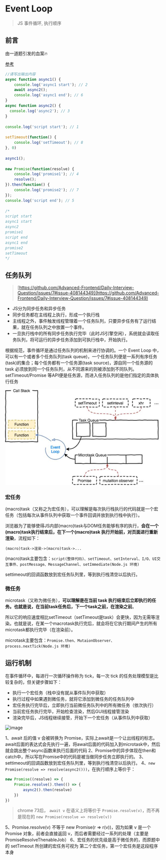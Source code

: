 # Event Loop

> JS 事件循环, 执行顺序

## 前言

由一道题引发的血案🔥

[参考](https://juejin.im/post/5c3cc981f265da616a47e028#heading-13)

```js
//请写出输出内容
async function async1() {
    console.log('async1 start'); // 2
    await async2();
    console.log('async1 end'); // 6
}
async function async2() {
  console.log('async2'); // 3
}

console.log('script start'); // 1

setTimeout(function() {
    console.log('setTimeout'); // 8
}, 0)

async1();

new Promise(function(resolve) {
    console.log('promise1'); // 4
    resolve();
}).then(function() {
    console.log('promise2'); // 7
});
console.log('script end'); // 5

/*
script start
async1 start
async2
promise1
script end
async1 end
promise2
setTimeout
*/
```

## 任务队列

> [https://github.com/Advanced-Frontend/Daily-Interview-Question/issues/7#issue-408144349](https://github.com/Advanced-Frontend/Daily-Interview-Question/issues/7#issue-408144349)

- JS分为同步任务和异步任务
- 同步任务都在主线程上执行，形成一个执行栈
- 主线程之外，事件触发线程管理着一个任务队列，只要异步任务有了运行结果，就在任务队列之中放置一个事件。
- 一旦执行栈中的所有同步任务执行完毕（此时JS引擎空闲），系统就会读取任务队列，将可运行的异步任务添加到可执行栈中，开始执行。

根据规范，事件循环是通过任务队列的机制来进行协调的。一个 Event Loop 中，可以有一个或者多个任务队列(task queue)，一个任务队列便是一系列有序任务(task)的集合；每个任务都有一个任务源(task source)，源自同一个任务源的 task 必须放到同一个任务队列，从不同源来的则被添加到不同队列。 setTimeout/Promise 等API便是任务源，而进入任务队列的是他们指定的具体执行任务

![image](./event-loop.png)

### 宏任务

(macro)task（又称之为宏任务），可以理解是每次执行栈执行的代码就是一个宏任务（包括每次从事件队列中获取一个事件回调并放到执行栈中执行）。

浏览器为了能够使得JS内部(macro)task与DOM任务能够有序的执行，**会在一个(macro)task执行结束后，在下一个(macro)task 执行开始前，对页面进行重新渲染**，流程如下：

`(macro)task->渲染->(macro)task->...`

(macro)task主要包含：`script(整体代码)、setTimeout、setInterval、I/O、UI交互事件、postMessage、MessageChannel、setImmediate(Node.js 环境)`

settimeout的回调函数放到宏任务队列里，等到执行栈清空以后执行。

### 微任务

microtask（又称为微任务），**可以理解是在当前 task 执行结束后立即执行的任务。也就是说，在当前task任务后，下一个task之前，在渲染之前**。

所以它的响应速度相比setTimeout（setTimeout是task）会更快，因为无需等渲染。也就是说，在某一个macrotask执行完后，就会将在它执行期间产生的所有microtask都执行完毕（在渲染前）。

microtask主要包含：`Promise.then、MutaionObserver、process.nextTick(Node.js 环境)`

## 运行机制

在事件循环中，每进行一次循环操作称为 tick，每一次 tick 的任务处理模型是比较复杂的，但关键步骤如下：

- 执行一个宏任务（栈中没有就从事件队列中获取）
- 执行过程中如果遇到微任务，就将它添加到微任务的任务队列中
- 宏任务执行完毕后，立即执行当前微任务队列中的所有微任务（依次执行）
- 当前宏任务执行完毕，开始检查渲染，然后GUI线程接管渲染
- 渲染完毕后，JS线程继续接管，开始下一个宏任务（从事件队列中获取）

![image](./taskRun.png)

1、await 后的值 v 会被转换为 Promise，实际上await是一个让出线程的标志。await后面的表达式会先执行一遍，将await后面的代码加入到microtask中，然后就会跳出整个async函数来执行后面的代码
2、Promise中的异步体现在then和catch中，所以写在Promise中的代码是被当做同步任务立即执行的。
3、settimeout的回调函数放到宏任务队列里，等到执行栈清空以后执行。
4、`new Promise(resolve => resolve(async2()))`，在执行顺序上等价于：

```js
new Promise((resolve) => {
    Promise.resolve().then(() => {
        async2().then(resolve)
    })
})
```

> chrome 73后， `await v` 在语义上将等价于 `Promise.resolve(v)`，而不再是现在的 `new Promise(resolve => resolve(v))`

5、Promise.resolve(v) 不等于 new Promise(r => r(v))，因为如果 v 是一个 Promise 对象，前者会直接返回 v，而后者需要经过一系列的处理（主要是 PromiseResolveThenableJob）
6、宏任务的优先级是高于微任务的，而原题中的 setTimeout 所创建的宏任务可视为 第二个宏任务，第一个宏任务是这段程序本身
